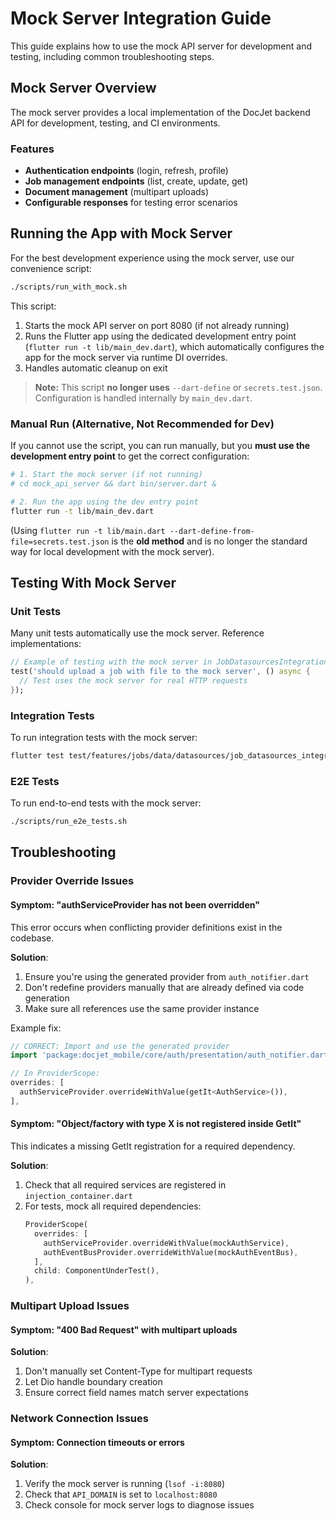 # Mock Server Integration Guide

This guide explains how to use the mock API server for development and testing, including common troubleshooting steps.

## Mock Server Overview

The mock server provides a local implementation of the DocJet backend API for development, testing, and CI environments.

### Features

- **Authentication endpoints** (login, refresh, profile)
- **Job management endpoints** (list, create, update, get)
- **Document management** (multipart uploads)
- **Configurable responses** for testing error scenarios

## Running the App with Mock Server

For the best development experience using the mock server, use our convenience script:
```bash
./scripts/run_with_mock.sh
```

This script:
1. Starts the mock API server on port 8080 (if not already running)
2. Runs the Flutter app using the dedicated development entry point (`flutter run -t lib/main_dev.dart`), which automatically configures the app for the mock server via runtime DI overrides.
3. Handles automatic cleanup on exit

> **Note:** This script **no longer uses** `--dart-define` or `secrets.test.json`. Configuration is handled internally by `main_dev.dart`.

### Manual Run (Alternative, Not Recommended for Dev)

If you cannot use the script, you can run manually, but you **must use the development entry point** to get the correct configuration:

```bash
# 1. Start the mock server (if not running)
# cd mock_api_server && dart bin/server.dart &

# 2. Run the app using the dev entry point
flutter run -t lib/main_dev.dart 
```

(Using `flutter run -t lib/main.dart --dart-define-from-file=secrets.test.json` is the **old method** and is no longer the standard way for local development with the mock server).

## Testing With Mock Server

### Unit Tests

Many unit tests automatically use the mock server. Reference implementations:

```dart
// Example of testing with the mock server in JobDatasourcesIntegrationTest
test('should upload a job with file to the mock server', () async {
  // Test uses the mock server for real HTTP requests
});
```

### Integration Tests

To run integration tests with the mock server:

```bash
flutter test test/features/jobs/data/datasources/job_datasources_integration_test.dart
```

### E2E Tests

To run end-to-end tests with the mock server:

```bash
./scripts/run_e2e_tests.sh
```

## Troubleshooting

### Provider Override Issues

#### Symptom: "authServiceProvider has not been overridden"

This error occurs when conflicting provider definitions exist in the codebase.

**Solution**:
1. Ensure you're using the generated provider from `auth_notifier.dart`
2. Don't redefine providers manually that are already defined via code generation
3. Make sure all references use the same provider instance

Example fix:
```dart
// CORRECT: Import and use the generated provider
import 'package:docjet_mobile/core/auth/presentation/auth_notifier.dart';

// In ProviderScope:
overrides: [
  authServiceProvider.overrideWithValue(getIt<AuthService>()),
],
```

#### Symptom: "Object/factory with type X is not registered inside GetIt"

This indicates a missing GetIt registration for a required dependency.

**Solution**:
1. Check that all required services are registered in `injection_container.dart`
2. For tests, mock all required dependencies:
   ```dart
   ProviderScope(
     overrides: [
       authServiceProvider.overrideWithValue(mockAuthService),
       authEventBusProvider.overrideWithValue(mockAuthEventBus),
     ],
     child: ComponentUnderTest(),
   ),
   ```

### Multipart Upload Issues

#### Symptom: "400 Bad Request" with multipart uploads

**Solution**:
1. Don't manually set Content-Type for multipart requests
2. Let Dio handle boundary creation
3. Ensure correct field names match server expectations

### Network Connection Issues

#### Symptom: Connection timeouts or errors

**Solution**:
1. Verify the mock server is running (`lsof -i:8080`)
2. Check that `API_DOMAIN` is set to `localhost:8080`
3. Check console for mock server logs to diagnose issues 